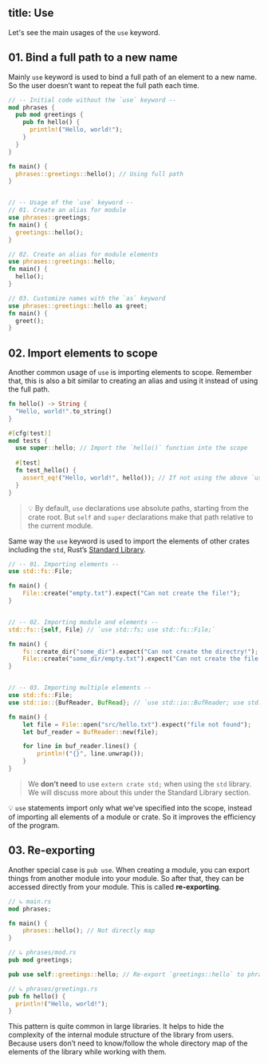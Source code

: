 title: Use
---

Let's see the main usages of the `use` keyword.


## 01. Bind a full path to a new name

Mainly `use` keyword is used to bind a full path of an element to a new name. So the user doesn’t want to repeat the full path each time.

```rust
// -- Initial code without the `use` keyword --
mod phrases { 
  pub mod greetings { 
    pub fn hello() { 
      println!("Hello, world!");
    }
  }
}

fn main() { 
  phrases::greetings::hello(); // Using full path
}


// -- Usage of the `use` keyword --
// 01. Create an alias for module
use phrases::greetings;
fn main() { 
  greetings::hello();
}

// 02. Create an alias for module elements
use phrases::greetings::hello;
fn main() { 
  hello();
}

// 03. Customize names with the `as` keyword
use phrases::greetings::hello as greet;
fn main() { 
  greet();
}
```


## 02. Import elements to scope

Another common usage of `use` is importing elements to scope. Remember that, this is also a bit similar to creating an alias and using it instead of using the full path.

```rust
fn hello() -> String {
  "Hello, world!".to_string()
}

#[cfg(test)]
mod tests {
  use super::hello; // Import the `hello()` function into the scope
    
  #[test]
  fn test_hello() {
    assert_eq!("Hello, world!", hello()); // If not using the above `use` statement, we can run same via `super::hello()`
  }
}
```

> 💡 By default, `use` declarations use absolute paths, starting from the crate root. But `self` and `super` declarations make that path relative to the current module.

Same way the `use` keyword is used to import the elements of other crates including the `std`, Rust’s [Standard Library](https://github.com/rust-lang/rust/tree/master/src/libstd).

```rust
// -- 01. Importing elements --
use std::fs::File;

fn main() {
    File::create("empty.txt").expect("Can not create the file!");
}


// -- 02. Importing module and elements --
std::fs::{self, File} // `use std::fs; use std::fs::File;`

fn main() {
    fs::create_dir("some_dir").expect("Can not create the directry!");
    File::create("some_dir/empty.txt").expect("Can not create the file!");
}


// -- 03. Importing multiple elements --
use std::fs::File;
use std::io::{BufReader, BufRead}; // `use std::io::BufReader; use std::io::BufRead;`

fn main() {
    let file = File::open("src/hello.txt").expect("file not found");
    let buf_reader = BufReader::new(file);

    for line in buf_reader.lines() {
        println!("{}", line.unwrap());
    }
}
```

> We **don’t need** to use `extern crate std;` when using the `std` library. We will discuss more about this under the Standard Library section.

💡 `use` statements import only what we’ve specified into the scope, instead of importing all elements of a module or crate. So it improves the efficiency of the program.


## 03. Re-exporting

Another special case is `pub use`. When creating a module, you can export things from another module into your module. So after that, they can be accessed directly from your module. This is called **re-exporting**.

```rust
// ↳ main.rs
mod phrases;

fn main() {
    phrases::hello(); // Not directly map
}

// ↳ phrases/mod.rs
pub mod greetings;

pub use self::greetings::hello; // Re-export `greetings::hello` to phrases

// ↳ phrases/greetings.rs
pub fn hello() {
  println!("Hello, world!");
}
```

This pattern is quite common in large libraries. It helps to hide the complexity of the internal module structure of the library from users. Because users don’t need to know/follow the whole directory map of the elements of the library while working with them.